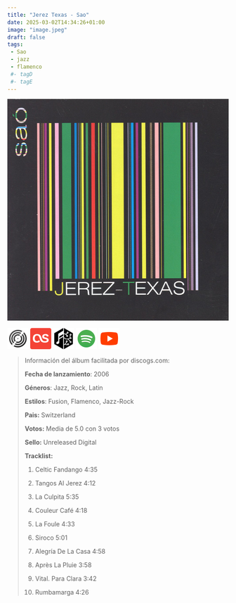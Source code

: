 ```yaml
---
title: "Jerez Texas - Sao"
date: 2025-03-02T14:34:26+01:00
image: "image.jpeg"
draft: false
tags:
 - Sao
 - jazz
 - flamenco
 #- tagD
 #- tagE
---
```

![cover](image.jpeg (Jerez-Texas - Sao))
 
[![discogs](../links/svg/discogs.png (discogs))](https://www.discogs.com/master/1718558)
[![lastfm](../links/svg/lastfm.png (lastfm))](https://www.last.fm/music/Jerez-Texas/Sao)
[![musicbrainz](../links/svg/musicbrainz.png (musicbrainz))](https://musicbrainz.org/release/4365f93b-c77a-47fc-8068-5137d90b2777)
[![spotify](../links/svg/spotify.png (putify))](https://open.spotify.com/album/1JgpKRhFCMWrKpxifYEoKB)
[![youtube](../links/svg/youtube.png (youtube))](https://www.youtube.com/playlist?list=PLRGm8x0NE5ZgwXwhksgpGkDun3SVb8E_L)
 
<!-- [![bandcamp](../links/svg/bandcamp.png (bandcamp))](error) error busqueda -->
<!-- [![wikipedia](../links/svg/wikipedia.png (wikipedia))](error) -->
 
> Información del álbum facilitada por discogs.com:
> 
> **Fecha de lanzamiento**: 2006
> 
> **Géneros**: Jazz, Rock, Latin
> 
> **Estilos**: Fusion, Flamenco, Jazz-Rock
> 
> **Pais:** Switzerland
> 
> **Votos:** Media de 5.0 con 3 votos
> 
> **Sello:** Unreleased Digital
> 
> **Tracklist:**
> 
>   1. Celtic Fandango    4:35
> 
>   2. Tangos Al Jerez    4:12
> 
>   3. La Culpita    5:35
> 
>   4. Couleur Café    4:18
> 
>   5. La Foule    4:33
> 
>   6. Siroco    5:01
> 
>   7. Alegría De La Casa    4:58
> 
>   8. Après La Pluie    3:58
> 
>   9. Vital. Para Clara    3:42
> 
>   10. Rumbamarga    4:26
> 
